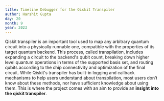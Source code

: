 ```yaml
---
title: Timeline Debugger for the Qiskit Transpiler
author: Harshit Gupta
day: 20
month: 9
year: 2023
---
```


Qiskit transpiler is an important tool used to map any arbitrary quantum circuit into a physically runnable one, compatible with the properties of its target quantum backend. This process, called transpilation, includes expanding a circuit to the backend's qubit count, breaking down higher level quantum operations in terms of the supported basis set, and routing qubits according to the chip connectivity and optimization of the final circuit. While Qiskit's transpiler has built-in logging and callback mechanisms to help users understand about transpilation, most users don’t know about these methods, nor have sufficient knowledge about using them. This is where the project comes with an aim to provide an **insight into the qiskit transpiler**.
